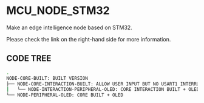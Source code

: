 # MCU_NODE_STM32
Make an edge intelligence node based on STM32.

Please check the link on the right-hand side for more information.

## CODE TREE
```bash
.
NODE-CORE-BUILT: BUILT VERSION
├── NODE-CORE-INTERACTION-BUILT: ALLOW USER INPUT BUT NO USART1 INTERRUPT AND DMA
|   └── NODE-INTERACTION-PERIPHERAL-OLED: CORE INTERACTION BUILT + OLED
└── NODE-PERIPHERAL-OLED: CORE BUILT + OLED
```